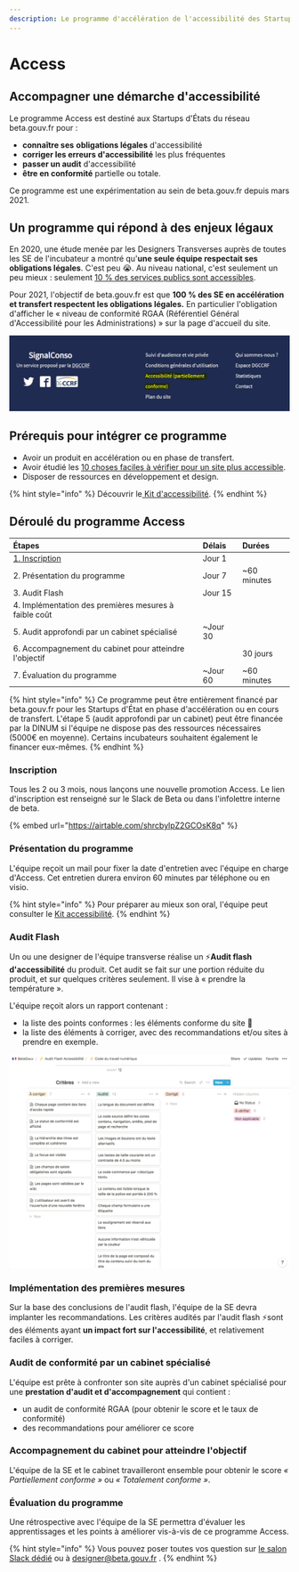 ```yaml
---
description: Le programme d'accélération de l'accessibilité des Startups d'État.
---
```


# Access

## Accompagner une démarche d'accessibilité

Le programme Access est destiné aux Startups d'États du réseau beta.gouv.fr pour :

* **connaître ses** **obligations légales** d'accessibilité
* **corriger les erreurs d'accessibilité** les plus fréquentes 
* **passer un audit** d'accessibilité
* **être en conformité** partielle ou totale.

Ce programme est une expérimentation au sein de beta.gouv.fr depuis mars 2021.

## Un programme qui répond à des enjeux légaux

En 2020, une étude menée par les Designers Transverses auprès de toutes les SE de l'incubateur a montré qu'**une seule équipe respectait ses obligations légales**. C'est peu 😭. Au niveau national, c'est seulement un peu mieux : seulement [10 % des services publics sont accessibles](https://observatoire.numerique.gouv.fr/).

Pour 2021, l'objectif de beta.gouv.fr est que **100 % des SE en accélération et transfert respectent les obligations légales.** En particulier l'obligation d'afficher le « niveau de conformité  RGAA \(Référentiel Général d'Accessibilité pour les Administrations\) » sur la page d'accueil du site.

![SignalConso affiche &quot;partiellement conforme&quot; sur toutes les pages de son service](../../../.gitbook/assets/signal-conso-access.png)

## Prérequis pour intégrer ce programme

* Avoir un produit en accélération ou en phase de transfert.
* Avoir étudié les [10 choses faciles à vérifier pour un site plus accessible](https://doc.incubateur.net/design/nos-rendez-vous-design/formation/accessibilite/10-choses-faciles-a-verifier-pour-un-site-plus-accessible).
* Disposer de ressources en développement et design.

{% hint style="info" %}
Découvrir le[ Kit d'accessibilité](https://doc.incubateur.net/design/ressources-design/kit-accessibilite).
{% endhint %}

## Déroulé du programme Access

| Étapes | Délais | Durées |
| :--- | :--- | :--- |
| [ 1. Inscription](https://airtable.com/shrcbylpZ2GCOsK8q) | Jour 1 |  |
| 2. Présentation du programme | Jour 7 | ~60 minutes |
| 3. Audit Flash | Jour 15 |  |
| 4. Implémentation des premières mesures à faible coût |  |  |
| 5. Audit approfondi par un cabinet spécialisé | ~Jour 30 |  |
| 6. Accompagnement du cabinet pour atteindre l'objectif |  | 30 jours |
| 7. Évaluation du programme | ~Jour 60 | ~60 minutes |

{% hint style="info" %}
Ce programme peut être entièrement financé par beta.gouv.fr pour les Startups d'État en phase d'accélération ou en cours de transfert. L'étape 5 \(audit approfondi par un cabinet\) peut être financée par la DINUM si l'équipe ne dispose pas des ressources nécessaires \(5000€ en moyenne\). Certains incubateurs souhaitent également le financer eux-mêmes.
{% endhint %}



### Inscription

Tous les 2 ou 3 mois, nous lançons une nouvelle promotion Access. Le lien d'inscription est renseigné sur le Slack de Beta ou dans l'infolettre interne de beta.

{% embed url="https://airtable.com/shrcbylpZ2GCOsK8q" %}

### Présentation du programme

L'équipe reçoit un mail pour fixer la date d'entretien avec l'équipe en charge d'Access. Cet entretien durera environ 60 minutes par téléphone ou en visio. 

{% hint style="info" %}
Pour préparer au mieux son oral, l'équipe peut consulter le [Kit accessibilité](https://doc.incubateur.net/design/ressources-design/kit-accessibilite).
{% endhint %}

### Audit Flash

Un ou une designer de l'équipe transverse réalise un ⚡**Audit flash d'accessibilité** du produit. Cet audit se fait sur une portion réduite du produit, et sur quelques critères seulement. Il vise à « prendre la température ».

L'équipe reçoit alors un rapport contenant :

* la liste des points conformes : les éléments conforme du site 🎉
* la liste des éléments à corriger, avec des recommandations et/ou sites à prendre en exemple.

![Rapport de l&apos;audit flash pour Code Du Travail Num&#xE9;rique](../../../.gitbook/assets/image%20%2811%29.png)



### Implémentation des premières mesures

Sur la base des conclusions de l'audit flash, l'équipe de la SE devra implanter les recommandations. Les critères audités par l'audit flash ⚡sont des éléments ayant **un impact fort sur l'accessibilité**, et relativement faciles à corriger.

### Audit de conformité par un cabinet spécialisé

L'équipe est prête à confronter son site auprès d'un cabinet spécialisé pour une **prestation d'audit et d'accompagnement** qui contient :

* un audit de conformité RGAA \(pour obtenir le score et le taux de conformité\)
* des recommandations pour améliorer ce score

### Accompagnement du cabinet pour atteindre l'objectif

L'équipe de la SE et le cabinet travailleront ensemble pour obtenir le score _« Partiellement conforme »_ ou _« Totalement conforme »_.

### Évaluation du programme

Une rétrospective avec l'équipe de la SE permettra d'évaluer les apprentissages et les points à améliorer vis-à-vis de ce programme Access.

{% hint style="info" %}
Vous pouvez poser toutes vos question sur [le salon Slack dédié](https://startups-detat.slack.com/archives/C015LNMTTJ9) ou à designer@beta.gouv.fr .
{% endhint %}

